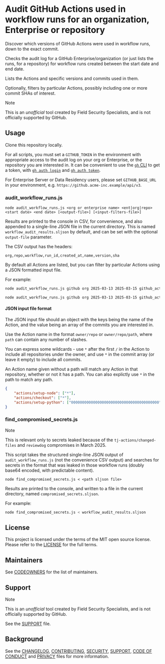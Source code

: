 # Audit GitHub Actions used in workflow runs for an organization, Enterprise or repository

Discover which versions of GitHub Actions were used in workflow runs, down to the exact commit.

Checks the audit log for a GitHub Enterprise/organization (or just lists the runs, for a repository) for workflow runs created between the start date and end date.

Lists the Actions and specific versions and commits used in them.

Optionally, filters by particular Actions, possibly including one or more commit SHAs of interest.

> [!NOTE]
> This is an _unofficial_ tool created by Field Security Specialists, and is not officially supported by GitHub.

## Usage

Clone this repository locally.

For all scripts, you must set a `GITHUB_TOKEN` in the environment with appropriate access to the audit log on your org or Enterprise, or the repository you are interested in. It can be convenient to use the [`gh` CLI](https://cli.github.com/) to get a token, with [`gh auth login`](https://cli.github.com/manual/gh_auth_login) and [`gh auth token`](https://cli.github.com/manual/gh_auth_token).

For Enterprise Server or Data Residency users, please set `GITHUB_BASE_URL` in your environment, e.g. `https://github.acme-inc.example/api/v3`.

### audit_workflow_runs.js

```text
node audit_workflow_runs.js <org or enterprise name> <ent|org|repo> <start date> <end date> [<output-file>] [<input-filters-file>]
```

Results are printed to the console in CSV, for convenience, and also appended to a single-line JSON file in the current directory. This is named `workflow_audit_results.sljson` by default, and can be set with the optional `output-file` parameter.

The CSV output has the headers:

```csv
org,repo,workflow,run_id,created_at,name,version,sha
```

By default all Actions are listed, but you can filter by particular Actions using a JSON formatted input file.

For example:

```bash
node audit_workflow_runs.js github org 2025-03-13 2025-03-15 github_actions_audit.sljson
```

```bash
node audit_workflow_runs.js github org 2025-03-13 2025-03-15 github_actions_audit.sljson actions_to_find.json
```

#### JSON input file format

The JSON input file should an object with the keys being the name of the Action, and the value being an array of the commits you are interested in.

Use the Action name in the format `owner/repo` or `owner/repo/path`, where `path` can contain any number of slashes.

You can express some wildcards - use `*` after the first `/` in the Action to include all repositories under the owner, and use `*` in the commit array (or leave it empty) to include all commits.

An Action name given without a path will match any Action in that repository, whether or not it has a path. You can also explictly use `*` in the path to match any path.

```json
{
    "actions/setup-node": ["*"],
    "actions/checkout": ["*"],
    "actions/setup-python": ["0000000000000000000000000000000000000000"],
} 
```

### find_compromised_secrets.js

> [!NOTE]
> This is relevant only to secrets leaked because of the `tj-actions/changed-files` and `reviewdog` compromises in March 2025.

This script takes the structured single-line JSON output of `audit_workflow_runs.js` (not the convenience CSV output) and searches for secrets in the format that was leaked in those workflow runs (doubly base64 encoded, with predictable content).

```text
node find_compromised_secrets.js < <path sljson file>
```

Results are printed to the console, and written to a file in the current directory, named `compromised_secrets.sljson`.

For example:

```bash
node find_compromised_secrets.js < workflow_audit_results.sljson
```

## License

This project is licensed under the terms of the MIT open source license. Please refer to the [LICENSE](LICENSE) for the full terms.

## Maintainers

See [CODEOWNERS](CODEOWNERS) for the list of maintainers.

## Support

> [!NOTE]
> This is an _unofficial_ tool created by Field Security Specialists, and is not officially supported by GitHub.

See the [SUPPORT](SUPPORT.md) file.

## Background

See the [CHANGELOG](CHANGELOG.md), [CONTRIBUTING](CONTRIBUTING.md), [SECURITY](SECURITY.md), [SUPPORT](SUPPORT.md), [CODE OF CONDUCT](CODE_OF_CONDUCT.md) and [PRIVACY](PRIVACY.md) files for more information.
